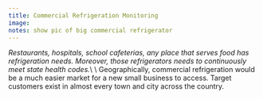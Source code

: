 ```yaml
---
title: Commercial Refrigeration Monitoring
image:
notes: show pic of big commercial refrigerator
---
```

*Restaurants, hospitals, school cafeterias, any place that serves food has refrigeration needs.  Moreover, those refrigerators needs to continuously meet state health codes.*\\
\\
Geographically, commercial refrigeration would be a much easier market for a new small business to access.  Target customers exist in almost every town and city across the country.  
